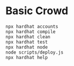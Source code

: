# Basic Crowd

```shell
npx hardhat accounts
npx hardhat compile
npx hardhat clean
npx hardhat test
npx hardhat node
node scripts/deploy.js
npx hardhat help
```
